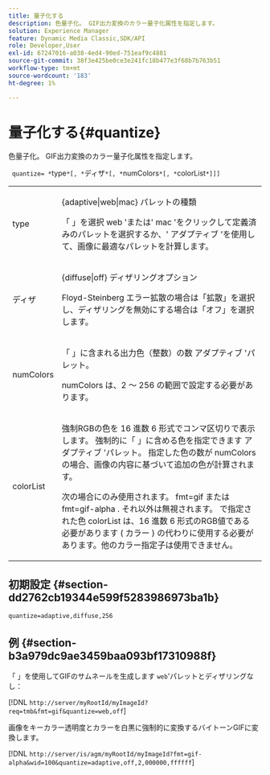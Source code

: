 ```yaml
---
title: 量子化する
description: 色量子化。 GIF出力変換のカラー量子化属性を指定します。
solution: Experience Manager
feature: Dynamic Media Classic,SDK/API
role: Developer,User
exl-id: 67247016-a038-4ed4-90ed-751eaf9c4881
source-git-commit: 38f3e425be0ce3e241fc18b477e3f68b7b763b51
workflow-type: tm+mt
source-wordcount: '183'
ht-degree: 1%

---
```


# 量子化する{#quantize}

色量子化。 GIF出力変換のカラー量子化属性を指定します。

` quantize= *`type`*[, *`ディザ`*[, *`numColors`*[, *`colorList`*]]]`

<table id="simpletable_6BF155FCB8224E7EBFC8D8375AD26A71"> 
 <tr class="strow"> 
  <td class="stentry"> <p> <span class="codeph"> <span class="varname"> type </span> </span> </p> </td> 
  <td class="stentry"> <p> <span class="codeph"> {adaptive|web|mac} </span> パレットの種類 </p> <p>「 」を選択 <span class="codeph"> web </span>'または' <span class="codeph"> mac </span>'をクリックして定義済みのパレットを選択するか、' <span class="codeph"> アダプティブ </span>'を使用して、画像に最適なパレットを計算します。 </p> </td> 
 </tr> 
 <tr class="strow"> 
  <td class="stentry"> <p> <span class="codeph"> <span class="varname"> ディザ </span> </span> </p> </td> 
  <td class="stentry"> <p> <span class="codeph"> {diffuse|off} </span> ディザリングオプション </p> <p>Floyd-Steinberg エラー拡散の場合は「拡散」を選択し、ディザリングを無効にする場合は「オフ」を選択します。 </p> </td> 
 </tr> 
 <tr class="strow"> 
  <td class="stentry"> <p> <span class="codeph"> <span class="varname"> numColors </span> </span> </p> </td> 
  <td class="stentry"> <p>「 」に含まれる出力色（整数）の数 <span class="codeph"> アダプティブ </span>'パレット。 </p> <p> <span class="codeph"> <span class="varname"> numColors </span> </span> は、2 ～ 256 の範囲で設定する必要があります。 </p> </td> 
 </tr> 
 <tr class="strow"> 
  <td class="stentry"> <p> <span class="codeph"> <span class="varname"> colorList </span> </span> </p> </td> 
  <td class="stentry"> <p>強制RGBの色を 16 進数 6 形式でコンマ区切りで表示します。 強制的に「 」に含める色を指定できます <span class="codeph"> アダプティブ </span>'パレット。 指定した色の数が <span class="codeph"> numColors </span>の場合、画像の内容に基づいて追加の色が計算されます。 </p> <p>次の場合にのみ使用されます。 <span class="codeph"> fmt=gif </span> または <span class="codeph"> fmt=gif-alpha </span>. それ以外は無視されます。 で指定された色 <span class="codeph"> <span class="varname"> colorList </span> </span> は、16 進数 6 形式のRGB値である必要があります ( <span class="codeph"> カラー </span>) の代わりに使用する必要があります。他のカラー指定子は使用できません。 </p> </td> 
 </tr> 
</table>

## 初期設定 {#section-dd2762cb19344e599f5283986973ba1b}

`quantize=adaptive,diffuse,256`

## 例 {#section-b3a979dc9ae3459baa093bf17310988f}

「 」を使用してGIFのサムネールを生成します `web`&#39;パレットとディザリングなし：

[!DNL `http://server/myRootId/myImageId?req=tmb&fmt=gif&quantize=web,off`]

画像をキーカラー透明度とカラーを白黒に強制的に変換するバイトーンGIFに変換します。

[!DNL `http://server/is/agm/myRootId/myImageId?fmt=gif-alpha&wid=100&quantize=adaptive,off,2,000000,ffffff`]
